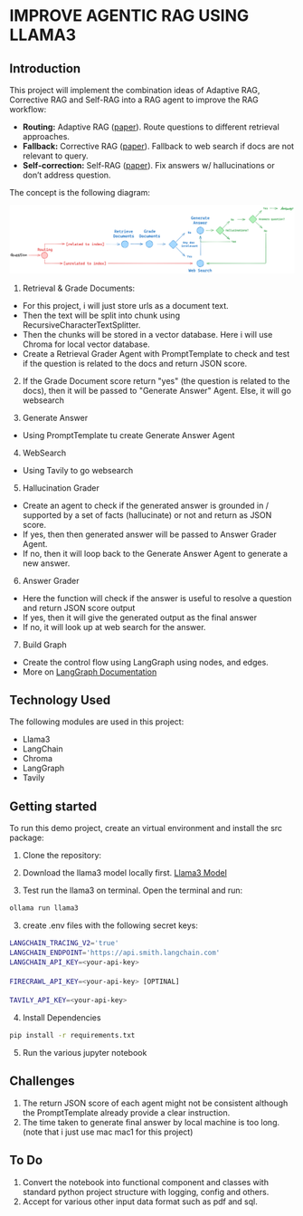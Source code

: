 # IMPROVE AGENTIC RAG USING LLAMA3

## Introduction

This project will implement the combination ideas of Adaptive RAG, Corrective RAG and Self-RAG into a RAG agent to improve the RAG workflow:

- **Routing:** Adaptive RAG ([paper](https://arxiv.org/abs/2403.14403)). Route questions to different retrieval approaches.
- **Fallback:** Corrective RAG ([paper](https://arxiv.org/pdf/2401.15884.pdf)). Fallback to web search if docs are not relevant to query.
- **Self-correction:** Self-RAG ([paper](https://arxiv.org/abs/2310.11511)). Fix answers w/ hallucinations or don’t address question.

The concept is the following diagram:

![The Concept](langgraph_adaptive_rag.png)

1. Retrieval & Grade Documents:

- For this project, i will just store urls as a document text.
- Then the text will be split into chunk using RecursiveCharacterTextSplitter.
- Then the chunks will be stored in a vector database. Here i will use Chroma for local vector database.
- Create a Retrieval Grader Agent with PromptTemplate to check and test if the question is related to the docs and return JSON score.

2. If the Grade Document score return "yes" (the question is related to the docs), then it will be passed to "Generate Answer" Agent. Else, it will go websearch

3. Generate Answer

- Using PromptTemplate tu create Generate Answer Agent

4. WebSearch

- Using Tavily to go websearch

5. Hallucination Grader

- Create an agent to check if the generated answer is grounded in / supported by a set of facts (hallucinate) or not and return as JSON score.
- If yes, then then generated answer will be passed to Answer Grader Agent.
- If no, then it will loop back to the Generate Answer Agent to generate a new answer.

6. Answer Grader

- Here the function will check if the answer is useful to resolve a question and return JSON score output
- If yes, then it will give the generated output as the final answer
- If no, it will look up at web search for the answer.

7. Build Graph

- Create the control flow using LangGraph using nodes, and edges.
- More on [LangGraph Documentation](https://python.langchain.com/docs/langgraph/)

## Technology Used

The following modules are used in this project:

- Llama3
- LangChain
- Chroma
- LangGraph
- Tavily

## Getting started

To run this demo project, create an virtual environment and install the src package:

1. Clone the repository:

2. Download the llama3 model locally first. [Llama3 Model](https://ollama.com/)

3. Test run the llama3 on terminal. Open the terminal and run:

```bash
ollama run llama3
```

3. create .env files with the following secret keys:

```bash
LANGCHAIN_TRACING_V2='true'
LANGCHAIN_ENDPOINT='https://api.smith.langchain.com'
LANGCHAIN_API_KEY=<your-api-key>

FIRECRAWL_API_KEY=<your-api-key> [OPTINAL]

TAVILY_API_KEY=<your-api-key>
```

4. Install Dependencies

```bash
pip install -r requirements.txt
```

5. Run the various jupyter notebook

## Challenges

1. The return JSON score of each agent might not be consistent although the PromptTemplate already provide a clear instruction.
2. The time taken to generate final answer by local machine is too long. (note that i just use mac mac1 for this project)

## To Do

1. Convert the notebook into functional component and classes with standard python project structure with logging, config and others.
2. Accept for various other input data format such as pdf and sql.
